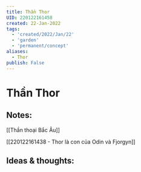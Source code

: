 ```yaml
---
title: Thần Thor
UID: 220122161458
created: 22-Jan-2022
tags:
  - 'created/2022/Jan/22'
  - 'garden'
  - 'permanent/concept'
aliases:
  - Thor
publish: False
---
```

# Thần Thor

## Notes:
[[Thần thoại Bắc Âu]]

[[220122161438 - Thor là con của Odin và Fjorgyn]]

## Ideas & thoughts:



